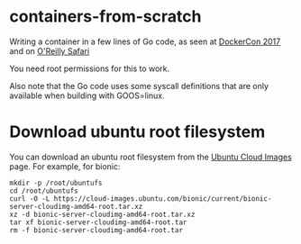 # containers-from-scratch
Writing a container in a few lines of Go code, as seen at [DockerCon 2017](https://www.youtube.com/watch?v=MHv6cWjvQjM&t=1316s) and on [O'Reilly Safari](https://www.safaribooksonline.com/library/view/how-to-containerize/9781491982310/)

You need root permissions for this to work. 

Also note that the Go code uses some syscall definitions that are only available when building with GOOS=linux.


# Download ubuntu root filesystem

You can download an ubuntu root filesystem from the [Ubuntu Cloud Images](https://cloud-images.ubuntu.com) page.
For example, for bionic:
```
mkdir -p /root/ubuntufs
cd /root/ubuntufs
curl -O -L https://cloud-images.ubuntu.com/bionic/current/bionic-server-cloudimg-amd64-root.tar.xz
xz -d bionic-server-cloudimg-amd64-root.tar.xz
tar xf bionic-server-cloudimg-amd64-root.tar
rm -f bionic-server-cloudimg-amd64-root.tar
```
